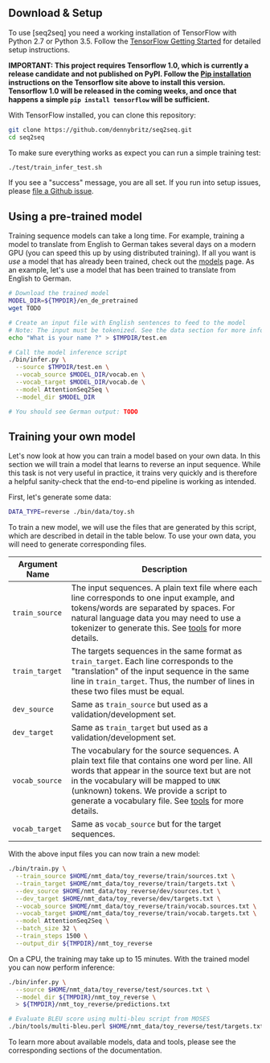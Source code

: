 ## Download & Setup

To use [seq2seq] you need a working installation of TensorFlow with
Python 2.7 or Python 3.5. Follow the [TensorFlow Getting Started](https://www.tensorflow.org/versions/r1.0/get_started/os_setup)
for detailed setup instructions.

**IMPORTANT: This project requires Tensorflow 1.0, which is currently a release candidate and not published on PyPI. Follow the [Pip installation](https://www.tensorflow.org/versions/r1.0/get_started/os_setup#pip_installation) instructions on the Tensorflow site above to install this version. Tensorflow 1.0 will be released in the coming weeks, and once that happens a simple `pip install tensorflow` will be sufficient.**


With TensorFlow installed, you can clone this repository:

```bash
git clone https://github.com/dennybritz/seq2seq.git
cd seq2seq
```

To make sure everything works as expect you can run a simple training test:

```bash
./test/train_infer_test.sh
```

If you see a "success" message, you are all set. If you run into setup issues,
please [file a Github issue](https://github.com/dennybritz/seq2seq/issues).


## Using a pre-trained model

Training sequence models can take a long time. For example, training a model to
translate from English to German takes several days on a modern GPU (you can speed this up by using distributed training). If all you want is *use* a model that has already been trained, check out the [models](models.md) page. As an example, let's use a model that has been trained to translate from English to German.

```bash
# Download the trained model
MODEL_DIR=${TMPDIR}/en_de_pretrained
wget TODO

# Create an input file with English sentences to feed to the model
# Note: The input must be tokenized. See the data section for more info.
echo "What is your name ?" > $TMPDIR/test.en

# Call the model inference script
./bin/infer.py \
  --source $TMPDIR/test.en \
  --vocab_source $MODEL_DIR/vocab.en \
  --vocab_target $MODEL_DIR/vocab.de \
  --model AttentionSeq2Seq \
  --model_dir $MODEL_DIR

# You should see German output: TODO
```

## Training your own model

Let's now look at how you can train a model based on your own data. In this section we will train a model that learns to reverse an input sequence. While this task is not very useful in practice, it trains very quickly and is therefore a helpful sanity-check that the end-to-end pipeline is working as intended.

First, let's generate some data:

```bash
DATA_TYPE=reverse ./bin/data/toy.sh
```

To train a new model, we will use the files that are generated by this script, which are described in detail in the table below. To use your own data, you will need to generate corresponding files.

| Argument Name | Description |
| --- | --- |
| `train_source` | The input sequences. A plain text file where each line corresponds to one input example, and tokens/words are separated by spaces. For natural language data you may need to use a tokenizer to generate this. See [tools](tools/) for more details. |
| `train_target` | The targets sequences in the same format as `train_target`. Each line corresponds to the "translation" of the input sequence in the same line in `train_target`. Thus, the number of lines in these two files must be equal. |
| `dev_source` | Same as `train_source` but used as a validation/development set. |
| `dev_target` | Same as `train_target` but used as a validation/development set. |
| `vocab_source` | The vocabulary for the source sequences. A plain text file that contains one word per line. All words that appear in the source text but are not in the vocabulary will be mapped to `UNK` (unknown) tokens. We provide a script to generate a vocabulary file. See [tools](tools/) for more details. |
| `vocab_target` | Same as `vocab_source` but for the target sequences. |


With the above input files you can now train a new model:

```bash
./bin/train.py \
  --train_source $HOME/nmt_data/toy_reverse/train/sources.txt \
  --train_target $HOME/nmt_data/toy_reverse/train/targets.txt \
  --dev_source $HOME/nmt_data/toy_reverse/dev/sources.txt \
  --dev_target $HOME/nmt_data/toy_reverse/dev/targets.txt \
  --vocab_source $HOME/nmt_data/toy_reverse/train/vocab.sources.txt \
  --vocab_target $HOME/nmt_data/toy_reverse/train/vocab.targets.txt \
  --model AttentionSeq2Seq \
  --batch_size 32 \
  --train_steps 1500 \
  --output_dir ${TMPDIR}/nmt_toy_reverse
```

On a CPU, the training may take up to 15 minutes. With the trained model you can now perform inference:

```bash
./bin/infer.py \
  --source $HOME/nmt_data/toy_reverse/test/sources.txt \
  --model_dir ${TMPDIR}/nmt_toy_reverse \
  > ${TMPDIR}/nmt_toy_reverse/predictions.txt

# Evaluate BLEU score using multi-bleu script from MOSES
./bin/tools/multi-bleu.perl $HOME/nmt_data/toy_reverse/test/targets.txt < ${TMPDIR}/nmt_toy_reverse/predictions.txt
```

To learn more about available models, data and tools, please see the corresponding sections of the documentation.


